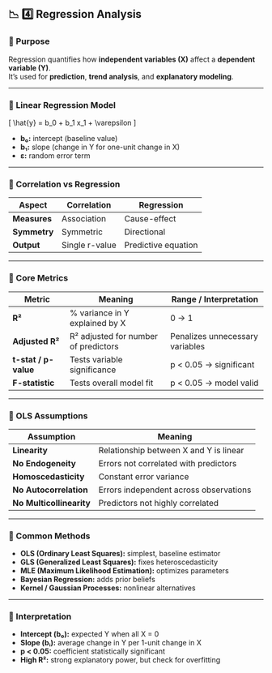 ## 📉 4️⃣ Regression Analysis

### 🔹 Purpose
Regression quantifies how **independent variables (X)** affect a **dependent variable (Y)**.  
It’s used for **prediction**, **trend analysis**, and **explanatory modeling**.

---

### 🔹 Linear Regression Model
\[
\hat{y} = b_0 + b_1 x_1 + \varepsilon
\]

- **b₀:** intercept (baseline value)  
- **b₁:** slope (change in Y for one-unit change in X)  
- **ε:** random error term  

---

### 🔹 Correlation vs Regression

| Aspect | Correlation | Regression |
|---------|--------------|-------------|
| **Measures** | Association | Cause-effect |
| **Symmetry** | Symmetric | Directional |
| **Output** | Single r-value | Predictive equation |

---

### 🔹 Core Metrics

| Metric | Meaning | Range / Interpretation |
|---------|----------|------------------------|
| **R²** | % variance in Y explained by X | 0 → 1 |
| **Adjusted R²** | R² adjusted for number of predictors | Penalizes unnecessary variables |
| **t-stat / p-value** | Tests variable significance | p < 0.05 → significant |
| **F-statistic** | Tests overall model fit | p < 0.05 → model valid |

---

### 🔹 OLS Assumptions

| Assumption | Meaning |
|-------------|----------|
| **Linearity** | Relationship between X and Y is linear |
| **No Endogeneity** | Errors not correlated with predictors |
| **Homoscedasticity** | Constant error variance |
| **No Autocorrelation** | Errors independent across observations |
| **No Multicollinearity** | Predictors not highly correlated |

---

### 🔹 Common Methods
- **OLS (Ordinary Least Squares):** simplest, baseline estimator  
- **GLS (Generalized Least Squares):** fixes heteroscedasticity  
- **MLE (Maximum Likelihood Estimation):** optimizes parameters  
- **Bayesian Regression:** adds prior beliefs  
- **Kernel / Gaussian Processes:** nonlinear alternatives  

---

### 🔹 Interpretation
- **Intercept (b₀):** expected Y when all X = 0  
- **Slope (bᵢ):** average change in Y per 1-unit change in X  
- **p < 0.05:** coefficient statistically significant  
- **High R²:** strong explanatory power, but check for overfitting  
